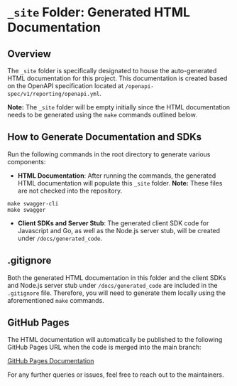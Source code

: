 # `_site` Folder: Generated HTML Documentation

## Overview

The `_site` folder is specifically designated to house the auto-generated HTML documentation for this project. This documentation is created based on the OpenAPI specification located at `/openapi-spec/v1/reporting/openapi.yml`.

**Note:** The `_site` folder will be empty initially since the HTML documentation needs to be generated using the `make` commands outlined below.

## How to Generate Documentation and SDKs

Run the following commands in the root directory to generate various components:

- **HTML Documentation**: After running the commands, the generated HTML documentation will populate this `_site` folder. **Note:** These files are not checked into the repository.

```Shell
make swagger-cli
make swagger
```

- **Client SDKs and Server Stub**: The generated client SDK code for Javascript and Go, as well as the Node.js server stub, will be created under `/docs/generated_code`.

## .gitignore

Both the generated HTML documentation in this folder and the client SDKs and Node.js server stub under `/docs/generated_code` are included in the `.gitignore` file. Therefore, you will need to generate them locally using the aforementioned `make` commands.

## GitHub Pages

The HTML documentation will automatically be published to the following GitHub Pages URL when the code is merged into the main branch:

[GitHub Pages Documentation](https://supreme-dollop-8k3lkle.pages.github.io/)

For any further queries or issues, feel free to reach out to the maintainers.